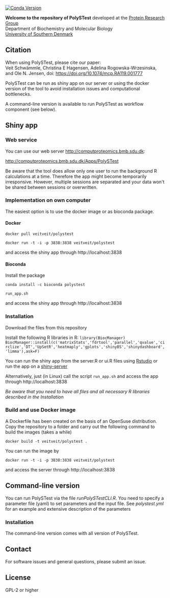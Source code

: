 [![Conda Version](https://img.shields.io/conda/v/conda-forge/polystest.svg?style=flat-square)](https://anaconda.org/conda-forge/polystest)


**Welcome to the repository of PolySTest**
developed at the [Protein Research Group](http://www.sdu.dk/en/Om_SDU/Institutter_centre/Bmb_biokemi_og_molekylaer_biologi/Forskning/Forskningsgrupper/Protein.aspx)  
Department of Biochemistry and Molecular Biology  
[University of Southern Denmark](http://www.sdu.dk)  

## Citation
When using PolySTest, please cite our paper:  
Veit Schwämmle, Christina E Hagensen, Adelina Rogowska-Wrzesinska, and Ole N. Jensen, doi: https://doi.org/10.1074/mcp.RA119.001777

PolySTest can be run as shiny app on our server or using the docker version of the tool to avoid installation issues and computational bottlenecks.

A command-line version is available to run PolySTest as workflow component (see below).

## Shiny app

### Web service

You can use our web server http://computproteomics.bmb.sdu.dk:

http://computproteomics.bmb.sdu.dk/Apps/PolySTest

Be aware that the tool does allow only one user to run the background R calculations at a time. Therefore the app might become temporarily irresponsive. However, multiple sessions are separated and your data won't be shared between sessions or overwritten. 

### Implementation on own computer

The easiest option is to use the docker image or as bioconda package.

#### Docker

`docker pull veitveit/polystest`

`docker run -t -i -p 3838:3838 veitveit/polystest`

and access the shiny app through http://localhost:3838

#### Bioconda

Install the package

`conda install -c bioconda polystest`

`run_app.sh`

and access the shiny app through http://localhost:3838


### Installation
Download the files from this repository

Install the following R libraries in R:
`library(BiocManager)
 BiocManager::install(c('matrixStats','fdrtool','parallel','qvalue','circlize','DT','UpSetR','heatmaply','gplots','shinyBS','shinydashboard','limma'),ask=F)`

You can run the shiny app from the server.R or ui.R files using [Rstudio](http://rstudio.com) or run the app on a [shiny-server](https://www.rstudio.com/products/shiny/shiny-server/)

Alternatively, just (in Linux) call the script `run_app.sh` and access the app through  http://localhost:3838

*Be aware that you need to have all files and all necessary R libraries described in the Installation*


### Build and use Docker image
A Dockerfile has been created on the basis of an OpenSuse distribution. Copy the repository to a folder and carry out the following command to build the images (takes a while)

`docker build -t veitveit/polystest .`

You can run the image by

`docker run -t -i -p 3838:3838 veitveit/polystest`

and access the server through http://localhost:3838

## Command-line version
You can run PolySTest via the file _runPolySTestCLI.R_. You need to specify a parameter file (yaml) to set parameters and the input file. See _polystest.yml_ for an example and extensive description of the parameters

### Installation
The command-line version comes with all version of PolySTest.


## Contact
For software issues and general questions, please submit an issue.

## License
GPL-2 or higher
